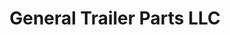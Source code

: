---
title: "General Trailer Parts LLC"
url: /springfield/general-trailer-parts-llc/
shop: car parts
---